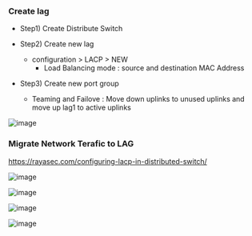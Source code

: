 ### Create lag
* Step1) Create Distribute Switch

* Step2) Create new lag
  - configuration > LACP > NEW
    + Load Balancing mode : source and destination MAC Address
 * Step3) Create new port group
     - Teaming and Failove : Move down uplinks to unused uplinks and move up lag1 to active uplinks
          
  ![image](https://github.com/user-attachments/assets/50fba24a-54aa-49bd-b856-60df2af0cb1a)


### Migrate Network Terafic to LAG
https://rayasec.com/configuring-lacp-in-distributed-switch/

![image](https://github.com/user-attachments/assets/33d5fa41-e9fb-49dd-9b87-d25a1d8d7961)

![image](https://github.com/user-attachments/assets/6c6167fc-9500-4a98-8420-edeafbaa1423)

![image](https://github.com/user-attachments/assets/0fabe295-e9fe-46b0-b6f8-66121be7f182)

![image](https://github.com/user-attachments/assets/6c72d156-af45-4539-88f6-b4adecfebdf7)




